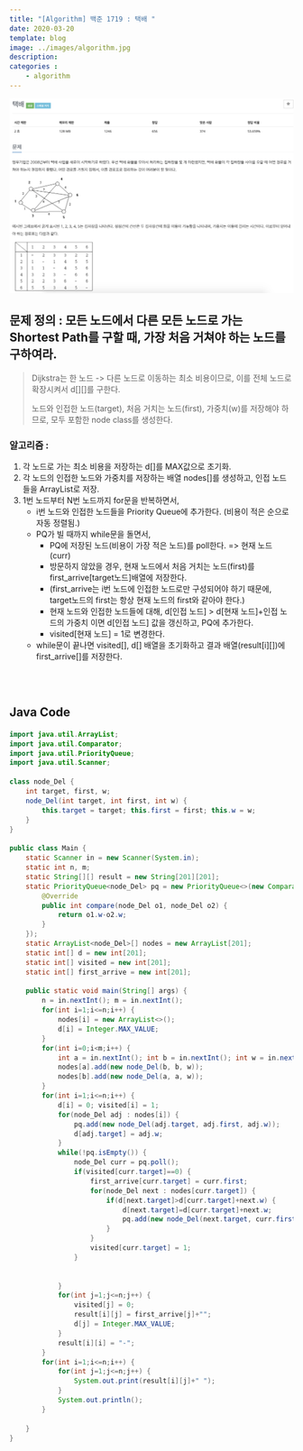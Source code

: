 ```yaml
---
title: "[Algorithm] 백준 1719 : 택배 "
date: 2020-03-20
template: blog
image: ../images/algorithm.jpg
description: 
categories : 
    - algorithm
---
```

![image](./img1.png)

## 문제 정의 : 모든 노드에서 다른 모든 노드로 가는 Shortest Path를 구할 때, 가장 처음 거쳐야 하는 노드를 구하여라.

> Dijkstra는 한 노드 -> 다른 노드로 이동하는 최소 비용이므로, 이를 전체 노드로 확장시켜서 d[][]를 구한다.
> 
> 노드와 인접한 노드(target), 처음 거치는 노드(first), 가중치(w)를 저장해야 하므로, 모두 포함한 node class를 생성한다.
  
### 알고리즘 :
1. 각 노드로 가는 최소 비용을 저장하는 d[]를 MAX값으로 초기화.
2. 각 노드의 인접한 노드와 가중치를 저장하는 배열 nodes[]를 생성하고, 인접 노드들을 ArrayList로 저장.
3. 1번 노드부터 N번 노드까지 for문을 반복하면서,
    - i번 노드와 인접한 노드들을 Priority Queue에 추가한다. (비용이 적은 순으로 자동 정렬됨.)
    - PQ가 빌 때까지 while문을 돌면서,
        * PQ에 저장된 노드(비용이 가장 적은 노드)를 poll한다. => 현재 노드 (curr)
        * 방문하지 않았을 경우, 현재 노드에서 처음 거치는 노드(first)를 first_arrive[target노드]배열에 저장한다.
        * (first_arrive는 i번 노드에 인접한 노드로만 구성되어야 하기 때문에, target노드의 first는 항상 현재 노드의 first와 같아야 한다.)
        * 현재 노드와 인접한 노드들에 대해, d[인접 노드] > d[현재 노드]+인접 노드의 가중치 이면 d[인접 노드] 값을 갱신하고, PQ에 추가한다.
        * visited[현재 노드] = 1로 변경한다.
    - while문이 끝나면 visited[], d[] 배열을 초기화하고 결과 배열(result[i][])에 first_arrive[]를 저장한다.



<br><br>
## Java Code

```java 
import java.util.ArrayList;
import java.util.Comparator;
import java.util.PriorityQueue;
import java.util.Scanner;

class node_Del {
    int target, first, w;
    node_Del(int target, int first, int w) {
        this.target = target; this.first = first; this.w = w;
    }
}

public class Main {
    static Scanner in = new Scanner(System.in);
    static int n, m;
    static String[][] result = new String[201][201];
    static PriorityQueue<node_Del> pq = new PriorityQueue<>(new Comparator<node_Del>() {
        @Override
        public int compare(node_Del o1, node_Del o2) {
            return o1.w-o2.w;
        }
    });
    static ArrayList<node_Del>[] nodes = new ArrayList[201];
    static int[] d = new int[201];
    static int[] visited = new int[201];
    static int[] first_arrive = new int[201];

    public static void main(String[] args) {
        n = in.nextInt(); m = in.nextInt();
        for(int i=1;i<=n;i++) {
            nodes[i] = new ArrayList<>();
            d[i] = Integer.MAX_VALUE;
        }
        for(int i=0;i<m;i++) {
            int a = in.nextInt(); int b = in.nextInt(); int w = in.nextInt();
            nodes[a].add(new node_Del(b, b, w));
            nodes[b].add(new node_Del(a, a, w));
        }
        for(int i=1;i<=n;i++) {
            d[i] = 0; visited[i] = 1;
            for(node_Del adj : nodes[i]) {
                pq.add(new node_Del(adj.target, adj.first, adj.w));
                d[adj.target] = adj.w;
            }
            while(!pq.isEmpty()) {
                node_Del curr = pq.poll();
                if(visited[curr.target]==0) {
                    first_arrive[curr.target] = curr.first;
                    for(node_Del next : nodes[curr.target]) {
                        if(d[next.target]>d[curr.target]+next.w) {
                            d[next.target]=d[curr.target]+next.w;
                            pq.add(new node_Del(next.target, curr.first, d[next.target]));
                        }
                    }
                    visited[curr.target] = 1;
                }


            }
            for(int j=1;j<=n;j++) {
                visited[j] = 0;
                result[i][j] = first_arrive[j]+"";
                d[j] = Integer.MAX_VALUE;
            }
            result[i][i] = "-";
        }
        for(int i=1;i<=n;i++) {
            for(int j=1;j<=n;j++) {
                System.out.print(result[i][j]+" ");
            }
            System.out.println();
        }

    }
}


```






